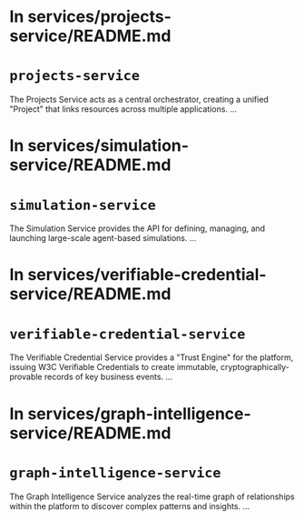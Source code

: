 # In services/projects-service/README.md
# `projects-service`
The Projects Service acts as a central orchestrator, creating a unified "Project" that links resources across multiple applications.
...

# In services/simulation-service/README.md
# `simulation-service`
The Simulation Service provides the API for defining, managing, and launching large-scale agent-based simulations.
...

# In services/verifiable-credential-service/README.md
# `verifiable-credential-service`
The Verifiable Credential Service provides a "Trust Engine" for the platform, issuing W3C Verifiable Credentials to create immutable, cryptographically-provable records of key business events.
...

# In services/graph-intelligence-service/README.md
# `graph-intelligence-service`
The Graph Intelligence Service analyzes the real-time graph of relationships within the platform to discover complex patterns and insights.
... 